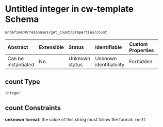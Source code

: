 # Untitled integer in cw-template Schema

```txt
undefined#/responses/get_count/properties/count
```

| Abstract            | Extensible | Status         | Identifiable            | Custom Properties | Additional Properties | Access Restrictions | Defined In                                                           |
| :------------------ | :--------- | :------------- | :---------------------- | :---------------- | :-------------------- | :------------------ | :------------------------------------------------------------------- |
| Can be instantiated | No         | Unknown status | Unknown identifiability | Forbidden         | Allowed               | none                | [cw-template.json\*](schema/cw-template.json "open original schema") |

## count Type

`integer`

## count Constraints

**unknown format**: the value of this string must follow the format: `int32`
